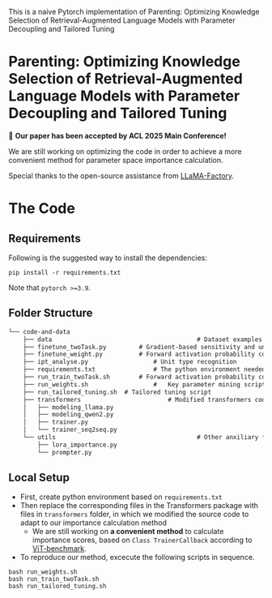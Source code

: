 This is a naive Pytorch implementation of Parenting: Optimizing Knowledge Selection of Retrieval-Augmented Language Models with Parameter Decoupling and Tailored Tuning

# Parenting: Optimizing Knowledge Selection of Retrieval-Augmented Language Models with Parameter Decoupling and Tailored Tuning

🎉 **Our paper has been accepted by ACL 2025 Main Conference!**

We are still working on optimizing the code in order to achieve a more convenient method for parameter space importance calculation.

Special thanks to the open-source assistance from [LLaMA-Factory](https://github.com/hiyouga/LLaMA-Factory).


# The Code

## Requirements

Following is the suggested way to install the dependencies:

    pip install -r requirements.txt

Note that ``pytorch >=3.9``.

## Folder Structure

```tex
└── code-and-data
    ├── data										# Dataset examples
    ├── finetune_twoTask.py			# Gradient-based sensitivity and uncertainty calculation
    ├── finetune_weight.py			# Forward activation probability computation
    ├── ipt_analyse.py					# Unit type recognition
    ├── requirements.txt				# The python environment needed for Parenting
    ├── run_train_twoTask.sh		# Forward activation probability computation script
    ├── run_weights.sh					#	Key parameter mining script
    ├── run_tailored_tuning.sh  # Tailored tuning script
    ├── transformers						# Modified transformers code
    │   ├── modeling_llama.py
    │   ├── modeling_qwen2.py
    │   ├── trainer.py
    │   └── trainer_seq2seq.py
    └── utils										# Other anxiliary functions
        ├── lora_importance.py
        └── prompter.py
```

 ## Local Setup

  - First, create python environment based on `requirements.txt`
  - Then replace the corresponding files in the Transformers package with files in `transformers` folder, in which we modified the source code to adapt to our importance calculation method
    - We are still working on **a convenient method** to calculate importance scores, based on `Class TrainerCallback` according to [ViT-benchmark](https://github.com/Artessay/ViT-Benchmark).
  - To reproduce our method, excecute the following scripts in sequence.

```shell
bash run_weights.sh
bash run_train_twoTask.sh
bash run_tailored_tuning.sh
```

